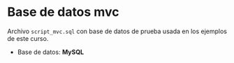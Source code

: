 # Base de datos mvc

Archivo `script_mvc.sql` con base de datos de prueba usada en los ejemplos de este curso.

- Base de datos: **MySQL**
